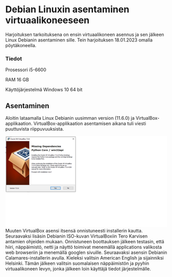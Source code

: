 # Debian Linuxin asentaminen virtuaalikoneeseen
Harjoituksen tarkoituksena on ensin virtuaalikoneen asennus ja sen jälkeen Linux Debianin asentaminen sille. Tein harjoituksen 18.01.2023 omalla pöytäkoneella.

 ###  Tiedot
 
 Prosessori i5-6600
 
 RAM 16 GB
 
 Käyttöjärjestelmä Windows 10 64 bit
 
 
## Asentaminen

Aloitin lataamalla Linux Debianin uusimman version (11.6.0) ja VirtualBox-applikaation. VirtualBox-applikaation asentamisen aikana tuli viesti puuttuvista riippuvuuksista.

![Add file: Upload](Missing.png)
Muuten VirtualBox asensi itsensä onnistuneesti installerin kautta. Seuraavaksi lisäsin Debianin ISO-kuvan VirtualBoxiin Tero Karvisen antamien ohjeiden mukaan. Onnistuneen boottauksen jälkeen testasin, että hiiri, näppäimistö, netti ja näyttö toimivat menemällä applications valikosta web browseriin ja menemällä googlen sivuille. Seuraavaksi asensin Debianin Calamares-installerin avulla. Kieleksi valitsin American English ja sijainniksi Helsinki. Tämän jälkeen valitsin suomalaisen näppäimistön ja pyyhin virtuaalikoneen levyn, jonka jälkeen loin käyttäjä tiedot järjestelmälle.
